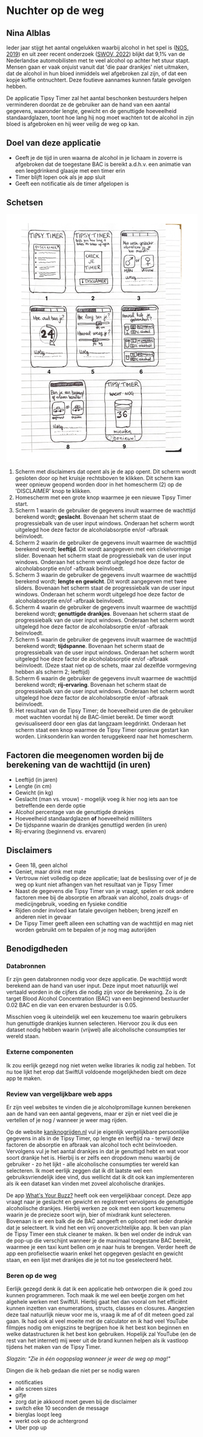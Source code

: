# Nuchter op de weg
## Nina Alblas
Ieder jaar stijgt het aantal ongelukken waarbij alcohol in het spel is ([NOS, 2019](https://nos.nl/artikel/2308458-zorgwekkende-toename-aantal-verkeersdoden-door-alcohol-meer-dan-verdubbeld)) en uit zeer recent onderzoek ([SWOV, 2022](https://swov.nl/nl/nieuws/nederlandse-weggebruikers-europees-perspectief-resultaten-van-het-esra2-onderzoek)) blijkt dat 9,1% van de Nederlandse automobilisten met te veel alcohol op achter het stuur stapt. Mensen gaan er vaak onjuist vanuit dat 'die paar drankjes' niet uitmaken, dat de alcohol in hun bloed inmiddels wel afgebroken zal zijn, of dat een kopje koffie ontnuchtert. Deze foutieve aannames kunnen fatale gevolgen hebben.

De applicatie Tipsy Timer zal het aantal beschonken bestuurders helpen verminderen doordat ze de gebruiker aan de hand van een aantal gegevens, waaronder lengte, gewicht en de genuttigde hoeveelheid standaardglazen, toont hoe lang hij nog moet wachten tot de alcohol in zijn bloed is afgebroken en hij weer veilig de weg op kan.

## Doel van deze applicatie
* Geeft je de tijd in uren waarna de alcohol in je lichaam in zoverre is afgebroken dat de toegestane BAC is bereikt a.d.h.v. een animatie van een leegdrinkend glaasje met een timer erin
* Timer blijft lopen ook als je app sluit
* Geeft een notificatie als de timer afgelopen is

## Schetsen
![Schetsen van alle 8 views van de applicatie](doc/TIPSY-TIMER.png)

1. Scherm met disclaimers dat opent als je de app opent. Dit scherm wordt gesloten door op het kruisje rechtsboven te klikken. Dit scherm kan weer opnieuw geopend worden door in het homescherm (2) op de 'DISCLAIMER' knop te klikken.
2. Homescherm met een grote knop waarmee je een nieuwe Tipsy Timer start.
3. Scherm 1 waarin de gebruiker de gegevens invult waarmee de wachttijd berekend wordt; **geslacht**. Bovenaan het scherm staat de progressiebalk van de user input windows. Onderaan het scherm wordt uitgelegd hoe deze factor de alcoholabsorptie en/of -afbraak beïnvloedt.
4. Scherm 2 waarin de gebruiker de gegevens invult waarmee de wachttijd berekend wordt; **leeftijd**. Dit wordt aangegeven met een cirkelvormige slider. Bovenaan het scherm staat de progressiebalk van de user input windows. Onderaan het scherm wordt uitgelegd hoe deze factor de alcoholabsorptie en/of -afbraak beïnvloedt.
5. Scherm 3 waarin de gebruiker de gegevens invult waarmee de wachttijd berekend wordt; **lengte en gewicht**. Dit wordt aangegeven met twee sliders. Bovenaan het scherm staat de progressiebalk van de user input windows. Onderaan het scherm wordt uitgelegd hoe deze factor de alcoholabsorptie en/of -afbraak beïnvloedt.
6. Scherm 4 waarin de gebruiker de gegevens invult waarmee de wachttijd berekend wordt; **genuttigde drankjes**. Bovenaan het scherm staat de progressiebalk van de user input windows. Onderaan het scherm wordt uitgelegd hoe deze factor de alcoholabsorptie en/of -afbraak beïnvloedt.
7. Scherm 5 waarin de gebruiker de gegevens invult waarmee de wachttijd berekend wordt; **tijdspanne**. Bovenaan het scherm staat de progressiebalk van de user input windows. Onderaan het scherm wordt uitgelegd hoe deze factor de alcoholabsorptie en/of -afbraak beïnvloedt. (Deze staat niet op de schets, maar zal dezelfde vormgeving hebben als scherm 2; leeftijd)
8. Scherm 6 waarin de gebruiker de gegevens invult waarmee de wachttijd berekend wordt; **rij-ervaring**. Bovenaan het scherm staat de progressiebalk van de user input windows. Onderaan het scherm wordt uitgelegd hoe deze factor de alcoholabsorptie en/of -afbraak beïnvloedt.
9. Het resultaat van de Tipsy Timer; de hoeveelheid uren die de gebruiker moet wachten voordat hij de BAC-limiet bereikt. De timer wordt gevisualiseerd door een glas dat langzaam leegdrinkt. Onderaan het scherm staat een knop waarmee de Tipsy Timer opnieuw gestart kan worden. Linksonderin kan worden teruggekeerd naar het homescherm.


## Factoren die meegenomen worden bij de berekening van de wachttijd (in uren)
* Leeftijd (in jaren)
* Lengte (in cm)
* Gewicht (in kg)
* Geslacht (man vs. vrouw) - mogelijk voeg ik hier nog iets aan toe betreffende een derde optie
* Alcohol percentage van de genuttigde drankjes
* Hoeveelheid standaardglazen **of** hoeveelheid milliliters
* De tijdspanne waarin de drankjes genuttigd werden (in uren)
* Rij-ervaring (beginnend vs. ervaren)

## Disclaimers
* Geen 18, geen alchol
* Geniet, maar drink met mate
* Vertrouw niet volledig op deze applicatie; laat de beslissing over of je de weg op kunt niet afhangen van het resultaat van je Tipsy Timer
* Naast de gegevens die Tipsy Timer van je vraagt, spelen er ook andere factoren mee bij de absorptie en afbraak van alcohol, zoals drugs- of medicijngebruik, voeding en fysieke conditie
* Rijden onder invloed kan fatale gevolgen hebben; breng jezelf en anderen niet in gevaar
* De Tipsy Timer geeft alleen een schatting van de wachttijd en mag niet worden gebruikt om te bepalen of je nog mag autorijden

## Benodigdheden
### Databronnen
Er zijn geen databronnen nodig voor deze applicatie. De wachttijd wordt berekend aan de hand van user input. Deze input moet natuurlijk wel vertaald worden in de cijfers die nodig zijn voor de berekening. Zo is de target Blood Alcohol Concentration (BAC) van een beginnend bestuurder 0.02 BAC en die van een ervaren bestuurder is 0.05.

Misschien voeg ik uiteindelijk wel een keuzemenu toe waarin gebruikers hun genuttigde drankjes kunnen selecteren. Hiervoor zou ik dus een dataset nodig hebben waarin (vrijwel) alle alcoholische consumpties ter wereld staan.

### Externe componenten
Ik zou eerlijk gezegd nog niet weten welke libraries ik nodig zal hebben. Tot nu toe lijkt het erop dat SwiftUI voldoende mogelijkheden biedt om deze app te maken.

### Review van vergelijkbare web apps
Er zijn veel websites te vinden die je alcoholpromillage kunnen berekenen aan de hand van een aantal gegevens, maar er zijn er niet veel die je vertellen of je nog / wanneer je weer mag rijden.

Op de website [kaniknogrijden.nl](https://kaniknogrijden.nl/berekenen) vul je eigenlijk vergelijkbare persoonlijke gegevens in als in de Tipsy Timer, op lengte en leeftijd na - terwijl deze factoren de absorptie en afbraak van alcohol toch echt beïnvloeden. Vervolgens vul je het aantal drankjes in dat je genuttigd hebt en wat voor soort drankje het is. Hierbij is er zelfs een dropdown menu waarbij de gebruiker - zo het lijkt - alle alcoholische consumpties ter wereld kan selecteren. Ik moet eerlijk zeggen dat ik dit laatste wel een gebruiksvriendelijk idee vind, dus wellicht dat ik dit ook kan implementeren als ik een dataset kan vinden met zoveel alcoholische drankjes.

De app [What's Your Buzz?](https://apps.apple.com/nl/app/whats-your-buzz/id930934750?l=en) heeft ook een vergelijkbaar concept. Deze app vraagt naar je geslacht en gewicht en registreert vervolgens de genuttigde alcoholische drankjes. Hierbij werken ze ook met een soort keuzemenu waarin je de precieze soort wijn, bier of mixdrank kunt selecteren. Bovenaan is er een balk die de BAC aangeeft en oploopt met ieder drankje dat je selecteert. Ik vind het een vrij onoverzichtelijke app. Ik ben van plan de Tipsy Timer een stuk cleaner te maken. Ik ben wel onder de indruk van de pop-up die verschijnt wanneer je de maximaal toegestane BAC bereikt, waarmee je een taxi kunt bellen om je naar huis te brengen. Verder heeft de app een profielsectie waarin enkel het opgegeven geslacht en gewicht staan, en een lijst met drankjes die je tot nu toe geselecteerd hebt.

### Beren op de weg
Eerlijk gezegd denk ik dat ik een applicatie heb ontworpen die ik goed zou kunnen programmeren. Toch maak ik me wel een beetje zorgen om het algehele werken met SwiftUI. Hierbij gaat het dan vooral om het efficiënt kunnen inzetten van enumerations, structs, classes en closures. Aangezien deze taal natuurlijk nieuw voor me is, vraag ik me af of dit meteen goed zal gaan. Ik had ook al veel moeite met de calculator en ik had veel YouTube filmpjes nodig om enigszins te begrijpen hoe ik het best kon beginnen en welke datastructuren ik het best kon gebruiken. Hopelijk zal YouTube (en de rest van het internet) mij weer uit de brand kunnen helpen als ik vastloop tijdens het maken van de Tipsy Timer.

*Slagzin: "Zie in één oogopslag wanneer je weer de weg op mag!"*

Dingen die ik heb gedaan die niet per se nodig waren
- notificaties
- alle screen sizes
- gifje
- zorg dat je akkoord moet geven bij de disclaimer
- switch elke 10 seconden de message
- bierglas loopt leeg
- werkt ook op de achtergrond
- Uber pop up
